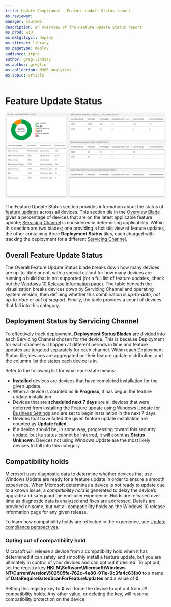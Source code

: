 ```yaml
---
title: Update Compliance - Feature Update Status report
ms.reviewer: 
manager: laurawi
description: an overview of the Feature Update Status report
ms.prod: w10
ms.mktglfcycl: deploy
ms.sitesec: library
ms.pagetype: deploy
audience: itpro
author: greg-lindsay
ms.author: greglin
ms.collection: M365-analytics
ms.topic: article
---
```


# Feature Update Status

![The Feature Update Status report](images/UC_workspace_FU_status.png)

The Feature Update Status section provides information about the status of [feature updates](waas-quick-start.md#definitions) across all devices. This section tile in the [Overview Blade](update-compliance-using.md#overview-blade) gives a percentage of devices that are on the latest applicable feature update; [Servicing Channel](waas-overview.md#servicing-channels) is considered in determining applicability. Within this section are two blades; one providing a holistic view of feature updates, the other containing three **Deployment Status** tiles, each charged with tracking the deployment for a different [Servicing Channel](waas-overview.md#servicing-channels). 

## Overall Feature Update Status

The Overall Feature Update Status blade breaks down how many devices are up-to-date or not, with a special callout for how many devices are running a build that is not supported (for a full list of feature updates, check out the [Windows 10 Release Information](https://technet.microsoft.com/windows/release-info.aspx) page). The table beneath the visualization breaks devices down by Servicing Channel and operating system version, then defining whether this combination is *up-to-date*, *not up-to-date* or *out of support*. Finally, the table provides a count of devices that fall into this category.  

## Deployment Status by Servicing Channel

To effectively track deployment, **Deployment Status Blades** are divided into each Servicing Channel chosen for the device. This is because Deployment for each channel will happen at different periods in time and feature updates are targeted separately for each channel. Within each Deployment Status tile, devices are aggregated on their feature update distribution, and the columns list the states each device is in.

Refer to the following list for what each state means:
* **Installed** devices are devices that have completed installation for the given update.
* When a device is counted as **In Progress**, it has begun the feature update installation. 
* Devices that are **scheduled next 7 days** are all devices that were deferred from installing the Feature update using [Windows Update for Business Settings](waas-manage-updates-wufb.md) and are set to begin installation in the next 7 days.
* Devices that have failed the given feature update installation are counted as **Update failed**.
* If a device should be, in some way, progressing toward this security update, but its status cannot be inferred, it will count as **Status Unknown**. Devices not using Windows Update are the most likely devices to fall into this category.

## Compatibility holds

Microsoft uses diagnostic data to determine whether devices that use Windows Update are ready for a feature update in order to ensure a smooth experience. When Microsoft determines a device is not ready to update due to a known issue, a *compatibility hold* is generated to delay the device’s upgrade and safeguard the end-user experience. Holds are released over time as diagnostic data is analyzed and fixes are addressed. Details are provided on some, but not all compatibility holds on the Windows 10 release information page for any given release. 

To learn how compatibility holds are reflected in the experience, see [Update compliance perspectives](update-compliance-perspectives.md#deployment-status). 

### Opting out of compatibility hold

Microsoft will release a device from a compatibility hold when it has determined it can safely and smoothly install a feature update, but you are ultimately in control of your devices and can opt out if desired. To opt out, set the registry key **HKLM\Software\Microsoft\Windows NT\CurrentVersion\502505fe-762c-4e80-911e-0c3fa4c63fb0** to a name of **DataRequireGatedScanForFeatureUpdates** and a value of **0**.


Setting this registry key to **0** will force the device to opt out from *all* compatibility holds. Any other value, or deleting the key, will resume compatibility protection on the device.  

